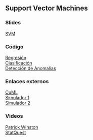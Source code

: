 ## Support Vector Machines

### Slides
[SVM](https://docs.google.com/presentation/d/1orZnj6ymJBJBbZ-s2RoiJCIqdhzNbzN1owwrSpK1Doo/edit?usp=sharing)

### Código
[Regresión](https://github.com/LCaravaggio/AnalisisPredictivo/blob/master/06_SVM/SVR%20con%20RBF.ipynb) </br>
[Clasificación](https://github.com/LCaravaggio/AnalisisPredictivo/blob/master/06_SVM/05_07_Support_Vector_Machines.ipynb) </br>
[Detección de Anomalías](https://github.com/LCaravaggio/AnalisisPredictivo/blob/master/06_SVM/Detecci%C3%B3n_de_Anomal%C3%ADas.ipynb) </br>

### Enlaces externos
[CuML](https://docs.rapids.ai/api/cuml/stable/) </br>
[Simulador 1](https://www.csie.ntu.edu.tw/~cjlin/libsvm/) </br>
[Simulador 2](https://cs.stanford.edu/~karpathy/svmjs/demo/) </br>

### Videos
[Patrick Winston](https://www.youtube.com/watch?v=_PwhiWxHK8o) </br>
[StatQuest](https://www.youtube.com/watch?v=efR1C6CvhmE)


